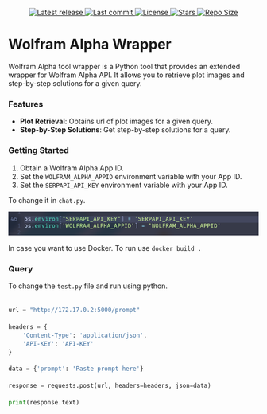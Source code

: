 <div align="center"><p>
    <a href="https://github.com/Zulqarnain-cc34/Wolframalpha_Langchain/releases/latest">
      <img alt="Latest release" src="https://img.shields.io/github/v/release/Zulqarnain-cc34/Wolframalpha_Langchain?style=for-the-badge&logo=starship&color=C9CBFF&logoColor=D9E0EE&labelColor=302D41&include_prerelease&sort=semver" />
    </a>
    <a href="https://github.com/Zulqarnain-cc34/Wolframalpha_Langchain/pulse">
      <img alt="Last commit" src="https://img.shields.io/github/last-commit/Zulqarnain-cc34/Wolframalpha_Langchain?style=for-the-badge&logo=starship&color=8bd5ca&logoColor=D9E0EE&labelColor=302D41"/>
    </a>
    <a href="https://github.com/Zulqarnain-cc34/Wolframalpha_Langchain/blob/main/LICENSE">
      <img alt="License" src="https://img.shields.io/github/license/Zulqarnain-cc34/Wolframalpha_Langchain?style=for-the-badge&logo=starship&color=ee999f&logoColor=D9E0EE&labelColor=302D41" />
    </a>
    <a href="https://github.com/Zulqarnain-cc34/Wolframalpha_Langchain/stargazers">
      <img alt="Stars" src="https://img.shields.io/github/stars/Zulqarnain-cc34/Wolframalpha_Langchain?style=for-the-badge&logo=starship&color=c69ff5&logoColor=D9E0EE&labelColor=302D41" />
    </a>
    <a href="https://github.com/Zulqarnain-cc34/Wolframalpha_Langchain">
      <img alt="Repo Size" src="https://img.shields.io/github/repo-size/Zulqarnain-cc34/Wolframalpha_Langchain?color=%23DDB6F2&label=SIZE&logo=codesandbox&style=for-the-badge&logoColor=D9E0EE&labelColor=302D41" />
    </a>
</div>


# Wolfram Alpha Wrapper

Wolfram Alpha tool wrapper is a Python tool that provides an extended wrapper for Wolfram Alpha API. It allows you to retrieve plot images and step-by-step solutions for a given query.

### Features

- **Plot Retrieval**: Obtains url of plot images for a given query.
- **Step-by-Step Solutions**: Get step-by-step solutions for a query.

### Getting Started

1. Obtain a Wolfram Alpha App ID.
2. Set the `WOLFRAM_ALPHA_APPID` environment variable with your App ID.
3. Set the `SERPAPI_API_KEY` environment variable with your App ID.

To change it in `chat.py`.

<div>
  <img src="./assets/wolfram.png">
</div>

In case you want to use Docker. To run use `docker build .`

### Query

To change the `test.py` file and run using python.

```python

url = "http://172.17.0.2:5000/prompt"

headers = {
    'Content-Type': 'application/json',
    'API-KEY': 'API-KEY'
}

data = {'prompt': 'Paste prompt here'}

response = requests.post(url, headers=headers, json=data)

print(response.text)

```

